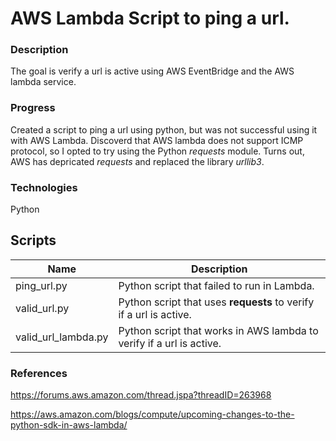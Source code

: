 # AWS Lambda Script to ping a url.

### Description
The goal is verify a url is active using AWS EventBridge and the AWS lambda service.

### Progress
Created a script to ping a url using python, but was not successful using it with AWS Lambda.
Discoverd that AWS lambda does not support ICMP protocol, so I opted to try using the Python _requests_ module. Turns out, AWS has depricated _requests_ and replaced the library _urllib3_.

### Technologies
Python

## Scripts

| Name | Description                     |
| --------------- | -------------------- |  
| ping_url.py     | Python script that failed to run in Lambda. 
| valid_url.py    | Python script that uses __requests__ to verify if a url is active. 
| valid_url_lambda.py | Python script that works in AWS lambda to verify if a url is active. 

### References
https://forums.aws.amazon.com/thread.jspa?threadID=263968

https://aws.amazon.com/blogs/compute/upcoming-changes-to-the-python-sdk-in-aws-lambda/
